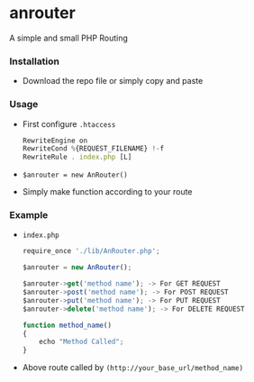 # anrouter
A simple and small PHP Routing


### Installation

- Download the repo file or simply copy and paste

### Usage

- First configure `.htaccess`
    ```jsx
    RewriteEngine on
    RewriteCond %{REQUEST_FILENAME} !-f
    RewriteRule . index.php [L]
   ```    
- ```$anrouter = new AnRouter()```

- Simply make function according to your route

### Example

- `index.php`
    ```jsx 
    require_once './lib/AnRouter.php';
    
    $anrouter = new AnRouter();

    $anrouter->get('method name'); -> For GET REQUEST
    $anrouter->post('method name'); -> For POST REQUEST
    $anrouter->put('method name'); -> For PUT REQUEST
    $anrouter->delete('method name'); -> For DELETE REQUEST

    function method_name()
    {
        echo "Method Called";
    }
    ```    
- Above route called by `(http://your_base_url/method_name)`

